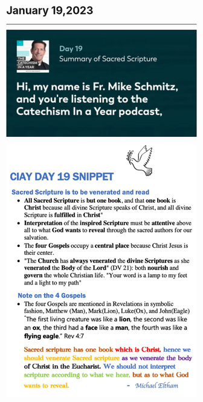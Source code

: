 # January 19,2023
---

[![Summary of Sacred Scripture](https://github.com/fernal73/CIAY/blob/main/January/jpgs/Day019.jpg?raw=true)](https://youtu.be/f58uLVkEh7o "Summary of Sacred Scripture")

![Day 19 Snippet](https://github.com/fernal73/CIAY/blob/main/January/jpgs/Day19Snippet.jpg?raw=true)
